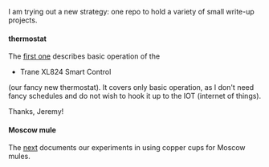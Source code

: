 I am trying out a new strategy:  one repo to hold a variety of small write-up projects.

#### thermostat

The [first one](thermostat.md) describes basic operation of the 

* Trane XL824 Smart Control

(our fancy new thermostat).  It covers only basic operation, as I don't need fancy schedules and do not wish to hook it up to the IOT (internet of things).

Thanks, Jeremy!

#### Moscow mule

The [next](mules.md) documents our experiments in using copper cups for Moscow mules.